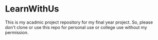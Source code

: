 # LearnWithUs
 This is my acadmic project repository for my final year project. So, please don't clone or use this repo for personal use or college use without my permission.
